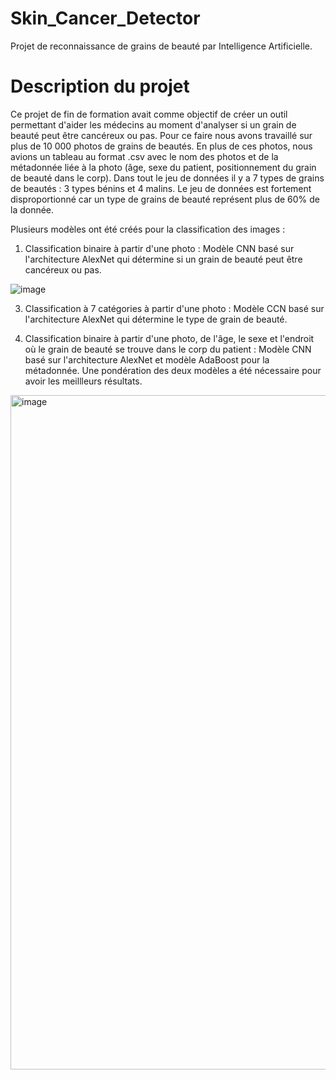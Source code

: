 # Skin_Cancer_Detector
Projet de reconnaissance de grains de beauté par Intelligence Artificielle.


# Description du projet
Ce projet de fin de formation avait comme objectif de créer un outil permettant d'aider les médecins au moment d'analyser si un grain de beauté peut être cancéreux ou pas. 
Pour ce faire nous avons travaillé sur plus de 10 000 photos de grains de beautés. En plus de ces photos, nous avions un tableau au format .csv avec le nom des photos et de la métadonnée liée à la photo (âge, sexe du patient, positionnement du grain de beauté dans le corp).
Dans tout le jeu de données il y a 7 types de grains de beautés : 3 types bénins et 4 malins. Le jeu de données est fortement disproportionné car un type de grains de beauté représent plus de 60% de la donnée. 

Plusieurs modèles ont été créés pour la classification des images : 

1. Classification binaire à partir d'une photo :
   Modèle CNN basé sur l'architecture AlexNet qui détermine si un grain de beauté peut être cancéreux ou pas.

![image](https://github.com/PavelBaGo/Skin_Images/assets/105585469/88f0e45d-a458-4c90-833d-6179ccb7c4af)

3. Classification à 7 catégories à partir d'une photo :
   Modèle CCN basé sur l'architecture AlexNet qui détermine le type de grain de beauté.

4. Classification binaire à partir d'une photo, de l'âge, le sexe et l'endroit où le grain de beauté se trouve dans le corp du patient :
   Modèle CNN basé sur l'architecture AlexNet et modèle AdaBoost pour la métadonnée. Une pondération des deux modèles a été nécessaire pour avoir les meillleurs résultats.

<img width="1079" alt="image" src="https://github.com/PavelBaGo/Skin_Images/assets/105585469/65359259-5dce-46ee-80a8-b54b03b025f5">



